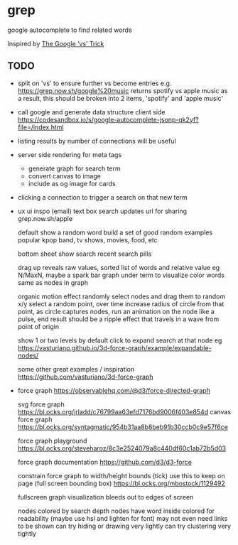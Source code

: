 # grep
google autocomplete to find related words

Inspired by [The Google ‘vs’ Trick](https://medium.com/applied-data-science/the-google-vs-trick-618c8fd5359f)

## TODO

- split on 'vs' to ensure further vs become entries
  e.g. https://grep.now.sh/google%20music
  returns spotify vs apple music as a result, this should be broken into 2 items, 'spotify' and 'apple music'
  
- call google and generate data structure client side
  https://codesandbox.io/s/google-autocomplete-jsonp-qk2yf?file=/index.html

- listing results by number of connections will be useful

- server side rendering for meta tags
  - generate graph for search term
  - convert canvas to image
  - include as og image for cards

- clicking a connection to trigger a search on that new term

- ux
  ui inspo (email)
  text box
  search updates url for sharing
  grep.now.sh/apple

  default show a random word
  build a set of good random examples
  popular kpop band, tv shows, movies, food, etc

  bottom sheet show search
  recent search pills

  drag up reveals raw values, sorted list of words and relative value eg N/MaxN, maybe a spark bar graph under term to visualize
  color words same as nodes in graph

  organic motion effect
  randomly select nodes and drag them to random x/y
  select a random point, over time increase radius of circle from that point, as circle captures nodes, run an animation on the node like a pulse, end result should be a ripple effect that travels in a wave from point of origin

  show 1 or two levels by default
  click to expand search at that node
  eg https://vasturiano.github.io/3d-force-graph/example/expandable-nodes/

  some other great examples / inspiration
  https://github.com/vasturiano/3d-force-graph


- force graph
  https://observablehq.com/@d3/force-directed-graph

  svg force graph
  https://bl.ocks.org/jrladd/c76799aa63efd7176bd9006f403e854d
  canvas force graph
  https://bl.ocks.org/syntagmatic/954b31aa8b8beb91b30ccb0c9e57f6ce

  force graph playground
  https://bl.ocks.org/steveharoz/8c3e2524079a8c440df60c1ab72b5d03


  force graph documentation
  https://github.com/d3/d3-force


  constrain force graph to width/height bounds (tick)
  use this to keep on page (full screen bounding box)
  https://bl.ocks.org/mbostock/1129492

  fullscreen graph visualization
  bleeds out to edges of screen

  nodes colored by search depth
  nodes have word inside colored for readability
  (maybe use hsl  and lighten for font)
  may not even need links to be shown
  can try hiding or drawing very lightly
  can try clustering very tightly



